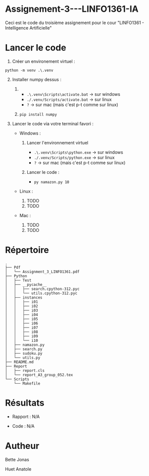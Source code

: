 # Assignement-3---LINFO1361-IA
Ceci est le code du troisième assignement pour le cour "LINFO1361 - Intelligence Artificielle"

# Lancer le code

1) Créer un environement virtuel :

`python -m venv .\.venv`

2) Installer numpy dessus :

    1)  - `.\.venv\Scripts\activate.bat` -> sur windows
        - `./.venv/Scripts/activate.bat` -> sur linux
        - `?` -> sur mac (mais c'est p-t comme sur linux)

    2) `pip install numpy`

3) Lancer le code via votre terminal favori :

    - Windows :

        1) Lancer l'environnement virtuel
            - `.\.venv\Scripts\python.exe` -> sur windows
            - `./.venv/Scripts/python.exe` -> sur linux
            - `?` -> sur mac (mais c'est p-t comme sur linux)
        
        2) Lancer le code :
            - `py namazon.py 10`
    
    - Linux :

        1) TODO
        2) TODO
    
    - Mac :

        1) TODO
        2) TODO

# Répertoire

```
.
├── Pdf
│   └── Assignment_3_LINFO1361.pdf
├── Python
│   ├── Test
│   ├── __pycache__
│   │   ├── search.cpython-312.pyc
│   │   └── utils.cpython-312.pyc
│   ├── instances
│   │   ├── i01
│   │   ├── i02
│   │   ├── i03
│   │   ├── i04
│   │   ├── i05
│   │   ├── i06
│   │   ├── i07
│   │   ├── i08
│   │   ├── i09
│   │   └── i10
│   ├── namazon.py
│   ├── search.py
│   ├── sudoku.py
│   └── utils.py
├── README.md
├── Report
│   ├── report.cls
│   └── report_A3_group_052.tex
└── Scripts
    └── Makefile
```

# Résultats

- Rapport : N/A

- Code : N/A

# Autheur

Bette Jonas

Huet Anatole
